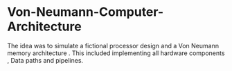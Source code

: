 # Von-Neumann-Computer-Architecture
The idea was to simulate a fictional processor design and a Von Neumann memory architecture . This included implementing all hardware components , Data paths and pipelines.
